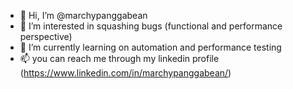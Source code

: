 - 👋 Hi, I’m @marchypanggabean
- 👀 I’m interested in squashing bugs (functional and performance perspective)
- 🌱 I’m currently learning on automation and performance testing
- 📫 you can reach me through my linkedin profile (https://www.linkedin.com/in/marchypanggabean/)

<!---
marchypanggabean/marchypanggabean is a ✨ special ✨ repository because its `README.md` (this file) appears on your GitHub profile.
You can click the Preview link to take a look at your changes.
--->
